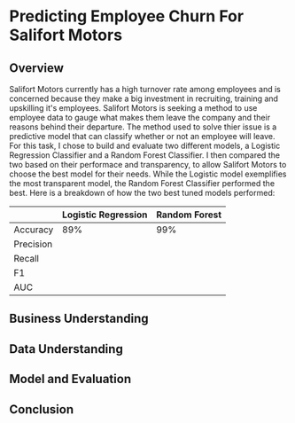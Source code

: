 # Predicting Employee Churn For Salifort Motors

## Overview
Salifort Motors currently has a high turnover rate among employees and is concerned because they make a big investment in recruiting, training and upskilling it's employees.
Salifort Motors is seeking a method to use employee data to gauge what makes them leave the company and their reasons behind their departure. The method used to solve thier issue is a predictive model that can classify whether or not an employee will leave. For this task, I chose to build and evaluate two different models, a Logistic Regression Classifier and a Random Forest Classifier. I then compared the two based on their performace and transparency, to allow Salifort Motors to choose the best model for their needs. While the Logistic model exemplifies the most transparent model, the Random Forest Classifier performed the best. Here is a breakdown of how the two best tuned models performed:

|           | Logistic Regression | Random Forest |
|:----------|:--------------------|:--------------|
| Accuracy  | 89%                 |   99%         |
| Precision |                     |               |
| Recall    |                     |               |
| F1        |                     |               |
| AUC       |                     |               |

## Business Understanding

## Data Understanding

## Model and Evaluation

## Conclusion

